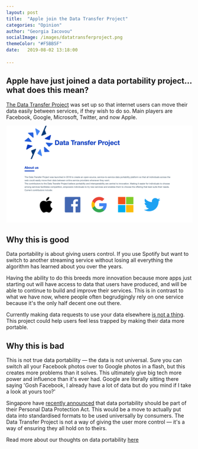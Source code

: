 ```yaml
---
layout: post
title:  "Apple join the Data Transfer Project"
categories: "Opinion"
author: "Georgia Iacovou"
socialImage: /images/datatransferproject.png
themeColor: "#F5BB5F"
date:   2019-08-02 13:18:00

---
```

## Apple have just joined a data portability project... what does this mean?

[The Data Transfer Project](https://datatransferproject.dev/) was set up so that internet users can move their data easily between services, if they wish to do so. Main players are Facebook, Google, Microsoft, Twitter, and now Apple. 

![](/images/datatransferproject.png)

## Why this is good

Data portability is about giving users control. If you use Spotify but want to switch to another streaming service without losing all everything the algorithm has learned about you over the years. 

Having the ability to do this breeds more innovation because more apps just starting out will have access to data that users have produced, and will be able to continue to build and improve their services. This is in contrast to what we have now, where people often begrudgingly rely on one service because it's the only half decent one out there.

Currently making data requests to use your data elsewhere [is not a thing](https://blog.metomic.io/main/2019/04/02/How-To-Make-A-Data-Request.html). This project could help users feel less trapped by making their data more portable.

## Why this is bad

This is not true data portability — the data is not universal. Sure you can switch all your Facebook photos over to Google photos in a flash, but this creates more problems than it solves. This ultimately give big tech more power and influence than it's ever had. Google are literally sitting there saying 'Gosh Facebook, I already have a lot of data but do you mind if I take a look at yours too?'

Singapore have [recently announced](https://www.cpomagazine.com/data-protection/is-singapore-ready-for-data-portability/) that data portability should be part of their Personal Data Protection Act. This would be a move to actually put data into standardised formats to be used universally by consumers. The Data Transfer Project is not a way of giving the user more control — it's a way of ensuring they all hold on to theirs. 

Read more about our thoughts on data portability [here](https://blog.metomic.io/main/2019/04/24/open-data.html)